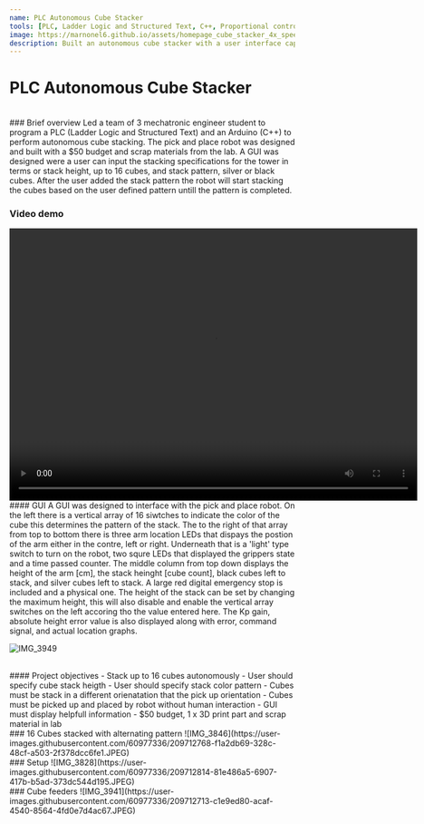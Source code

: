```yaml
---
name: PLC Autonomous Cube Stacker
tools: [PLC, Ladder Logic and Structured Text, C++, Proportional control, Mechatronics]
image: https://marnonel6.github.io/assets/homepage_cube_stacker_4x_speed_indicator.gif
description: Built an autonomous cube stacker with a user interface capable of stacking 16 cubes.
---
```


# PLC Autonomous Cube Stacker
<br>
### Brief overview
Led a team of 3 mechatronic engineer student to program a PLC (Ladder Logic and Structured Text) and an Arduino (C++) to perform autonomous cube stacking. The pick and place robot was designed and built with a $50 budget and scrap materials from the lab. A GUI was designed were a user can input the stacking specifications for the tower in terms or stack height, up to 16 cubes, and stack pattern, silver or black cubes. After the user added the stack pattern the robot will start stacking the cubes based on the user defined pattern untill the pattern is completed. 

### Video demo
<!-- {% include elements/video.html id="k9cyyoGHMWg" %} -->

<video width="720" height="480" controls="controls">
  <source src="https://user-images.githubusercontent.com/60977336/209709728-f2af391d-850f-4d6b-9443-56a8572f6afc.mp4" type="video/mp4">
</video>

<br>
#### GUI
A GUI was designed to interface with the pick and place robot. On the left there is a vertical array of 16 siwtches to indicate the color of the cube this determines the pattern of the stack. The to the right of that array from top to bottom there is three arm location LEDs that dispays the postion of the arm either in the contre, left or right. Underneath that is a 'light' type switch to turn on the robot, two squre LEDs that displayed the grippers state and a time passed counter. The middle column from top down displays the height of the arm [cm], the stack heinght [cube count], black cubes left to stack, and silver cubes left to stack. A large red digital emergency stop is included and a physical one. The height of the stack can be set by changing the maximum height, this will also disable and enable the vertical array switches on the left accoring tho the value entered here. The Kp gain, absolute height error value is also displayed along with error, command signal, and actual location graphs.

![IMG_3949](https://user-images.githubusercontent.com/60977336/209710214-4d427c01-0b0a-4420-b75c-1668a01d0b2a.JPEG)

<br>
#### Project objectives
- Stack up to 16 cubes autonomously
- User should specify cube stack heigth
- User should specify stack color pattern
- Cubes must be stack in a different orienatation that the pick up orientation
- Cubes must be picked up and placed by robot without human interaction
- GUI must display helpfull information
- $50 budget, 1 x 3D print part and scrap material in lab

<br>
### 16 Cubes stacked with alternating pattern
![IMG_3846](https://user-images.githubusercontent.com/60977336/209712768-f1a2db69-328c-48cf-a503-2f378dcc6fe1.JPEG)

<br>
### Setup
![IMG_3828](https://user-images.githubusercontent.com/60977336/209712814-81e486a5-6907-417b-b5ad-373dc544d195.JPEG)

<br>
### Cube feeders
![IMG_3941](https://user-images.githubusercontent.com/60977336/209712713-c1e9ed80-acaf-4540-8564-4fd0e7d4ac67.JPEG)

<!-- <p class="text-center">
{% include elements/button.html link="https://github.com/JiasenZheng/Stereo_Visual_Odometry" text="GitHub" %}
</p> -->
